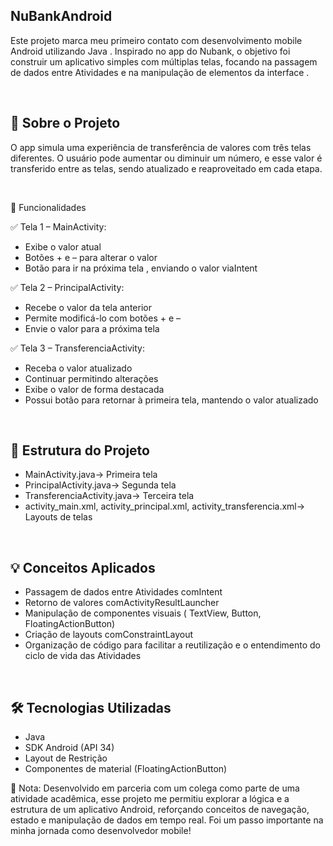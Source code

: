 ## NuBankAndroid
Este projeto marca meu primeiro contato com desenvolvimento mobile Android utilizando Java . Inspirado no app do Nubank, o objetivo foi construir um aplicativo simples com múltiplas telas, focando na passagem de dados entre Atividades e na manipulação de elementos da interface .

<br>

## 📱 Sobre o Projeto
O app simula uma experiência de transferência de valores com três telas diferentes. O usuário pode aumentar ou diminuir um número, e esse valor é transferido entre as telas, sendo atualizado e reaproveitado em cada etapa.

<br>

🚀 Funcionalidades

✅ Tela 1 – MainActivity:
- Exibe o valor atual
- Botões + e – para alterar o valor
- Botão para ir na próxima tela , enviando o valor viaIntent

✅ Tela 2 – PrincipalActivity:
- Recebe o valor da tela anterior
- Permite modificá-lo com botões + e –
- Envie o valor para a próxima tela

✅ Tela 3 – TransferenciaActivity:
- Receba o valor atualizado
- Continuar permitindo alterações
- Exibe o valor de forma destacada
- Possui botão para retornar à primeira tela, mantendo o valor atualizado

<br>

## 🧱 Estrutura do Projeto
- MainActivity.java→ Primeira tela
- PrincipalActivity.java→ Segunda tela
- TransferenciaActivity.java→ Terceira tela
- activity_main.xml, activity_principal.xml, activity_transferencia.xml→ Layouts de telas

<br>

## 💡 Conceitos Aplicados
- Passagem de dados entre Atividades comIntent
- Retorno de valores comActivityResultLauncher
- Manipulação de componentes visuais ( TextView, Button, FloatingActionButton)
- Criação de layouts comConstraintLayout
- Organização de código para facilitar a reutilização e o entendimento do ciclo de vida das Atividades

<br>

## 🛠️ Tecnologias Utilizadas
- Java
- SDK Android (API 34)
- Layout de Restrição
- Componentes de material (FloatingActionButton)


📘 Nota: Desenvolvido em parceria com um colega como parte de uma atividade acadêmica, esse projeto me permitiu explorar a lógica e a estrutura de um aplicativo Android, reforçando conceitos de navegação, estado e manipulação de dados em tempo real. Foi um passo importante na minha jornada como desenvolvedor mobile!
